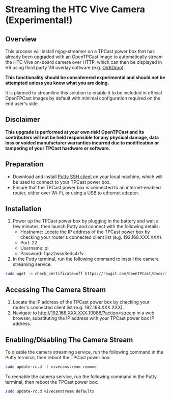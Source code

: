 # Streaming the HTC Vive Camera (Experimental!)

## Overview
This process will install mjpg-streamer on a TPCast power box that has already been upgraded with an OpenTPCast image to automatically stream the HTC Vive on-board camera over HTTP, which can then be displayed in VR using third party VR overlay software (e.g. [OVRDrop](http://store.steampowered.com/app/586210/OVRdrop/)).

**This functionality should be considerered experimental and should not be attempted unless you know what you are doing.**

It is planned to streamline this solution to enable it to be included in official OpenTPCast images by default with minimal configuration required on the end user's side.

## Disclaimer
**This upgrade is performed at your own risk! OpenTPCast and its contributers will not be held responsible for any physical damage, data loss or voided manufacturer warranties incurred due to modification or tampering of your TPCast hardware or software.**

## Preparation
- Download and install [Putty SSH client](http://www.putty.org/) on your local machine, which will be used to connect to your TPCast power box.
- Ensure that the TPCast power box is connected to an internet-enabled router, either over Wi-Fi, or using a USB to ethernet adapter.

## Installation
1. Power up the TPCast power box by plugging in the battery and wait a few minutes, then launch Putty and connect with the following details:
	- Hostname: Locate the IP address of the TPCast power box by checking your router's connected client list (e.g. 192.168.XXX.XXX).
	- Port: 22
	- Username: pi
	- Password: 1qaz2wsx3edc4rfv
1. In the Putty terminal, run the following command to install the camera streaming service:
```bash
sudo wget -e check_certificate=off https://rawgit.com/OpenTPCast/Docs/master/files/camerastream/opentpcast-camerastream && sudo chmod +x ./opentpcast-camerastream && sudo ./opentpcast-camerastream
```

## Accessing The Camera Stream
1. Locate the IP address of the TPCast power box by checking your router's connected client list (e.g. 192.168.XXX.XXX).
1. Navigate to http://192.168.XXX.XXX:10088/?action=stream in a web browser, substituting the IP address with your TPCast power box IP address.

## Enabling/Disabling The Camera Stream
To disable the camera streaming service, run the following command in the Putty terminal, then reboot the TPCast power box:
```bash
sudo update-rc.d -f vivecamstream remove
```

To reenable the camera service, run the following command in the Putty terminal, then reboot the TPCast power box:
```bash
sudo update-rc.d vivecamstream defaults
```
